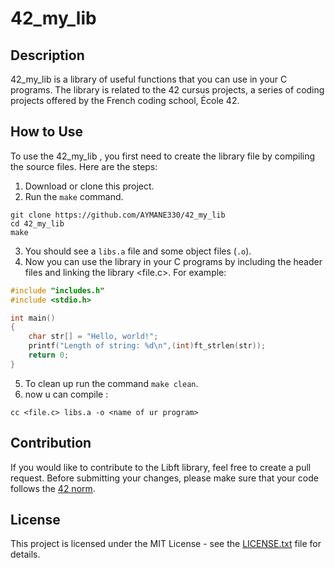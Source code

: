 # 42_my_lib

## Description
42_my_lib is a library of useful functions that you can use in your C programs. The library is related to the 42 cursus projects, a series of coding projects offered by the French coding school, École 42.

## How to Use
To use the 42_my_lib , you first need to create the library file by compiling the source files. Here are the steps:

1. Download or clone this project.
2. Run the `make` command.
```
git clone https://github.com/AYMANE330/42_my_lib
cd 42_my_lib
make
```
3. You should see a `libs.a` file and some object files (`.o`).
4. Now you can use the library in your C programs by including the header files and linking the library <file.c>. For example:
```c
#include "includes.h"
#include <stdio.h>

int main()
{
    char str[] = "Hello, world!";
    printf("Length of string: %d\n",(int)ft_strlen(str));
    return 0;
}
```
5. To clean up run the command `make clean`.
6. now u can compile :
```
cc <file.c> libs.a -o <name of ur program>
```
## Contribution
If you would like to contribute to the Libft library, feel free to create a pull request. Before submitting your changes, please make sure that your code follows the [42 norm](https://github.com/42School/norminette). 

## License
This project is licensed under the MIT License - see the [LICENSE.txt](LICENSE.txt) file for details.
